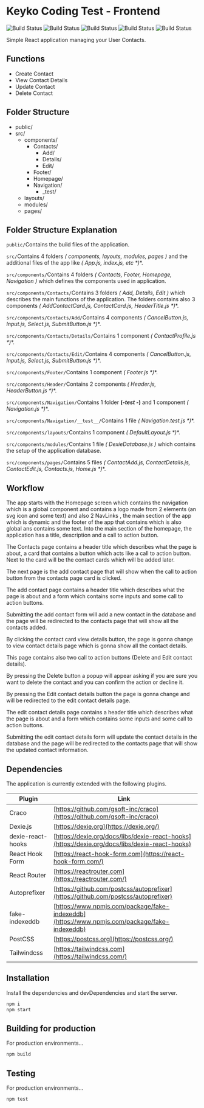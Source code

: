 # Keyko Coding Test - Frontend

![Build Status](https://img.shields.io/badge/JavaScript-323330?style=for-the-badge&logo=javascript&logoColor=F7DF1E) ![Build Status](https://img.shields.io/badge/React-20232A?style=for-the-badge&logo=react&logoColor=61DAFB) ![Build Status](https://img.shields.io/badge/React_Router-CA4245?style=for-the-badge&logo=react-router&logoColor=white) ![Build Status](https://img.shields.io/badge/Tailwind_CSS-38B2AC?style=for-the-badge&logo=tailwind-css&logoColor=white) ![Build Status](https://img.shields.io/badge/Dexie.js-tomato?style=for-the-badge&logo=dexie&logoColor=white) 

Simple React application managing your User Contacts.

## Functions

- Create Contact
- View Contact Details
- Update Contact
- Delete Contact

## Folder Structure

+ public/
+ src/
    + components/
        + Contacts/
            + Add/
            + Details/
            + Edit/
        + Footer/
        + Homepage/
        + Navigation/
            + _test/
    + layouts/
    + modules/
    + pages/

## Folder Structure Explanation

`public/`Contains the build files of the application.

`src/`Contains 4 folders **(* components, layouts, modules, pages *)** and the additional files of the app like **(* App.js, index.js, etc *)**.

`src/components/`Contains 4 folders **(* Contacts, Footer, Homepage, Navigation *)** which defines the components used in application.

`src/components/Contacts/`Contains 3 folders **(* Add, Details, Edit *)** which describes the main functions of the application. The folders contains also 3 components **(* AddContactCard.js, ContactCard.js, HeaderTitle.js *)**.

`src/components/Contacts/Add/`Contains 4 components **(* CancelButton.js, Input.js, Select.js, SubmitButton.js *)**.

`src/components/Contacts/Details/`Contains 1 component **(* ContactProfile.js *)**.

`src/components/Contacts/Edit/`Contains 4 components **(* CancelButton.js, Input.js, Select.js, SubmitButton.js *)**.

`src/components/Footer/`Contains 1 component **(* Footer.js *)**.

`src/components/Header/`Contains 2 components **(* Header.js, HeaderButton.js *)**.

`src/components/Navigation/`Contains 1 folder **(*-test -*)** and 1 component **(* Navigation.js *)**.

`src/components/Navigation/__test__/`Contains 1 file **(* Navigation.test.js *)**.

`src/components/layouts/`Contains 1 component **(* DefaultLayout.js *)**.

`src/components/modules/`Contains 1 file **(* DexieDatabase.js *)** which contains the setup of the application database.

`src/components/pages/`Contains 5 files **(* ContactAdd.js, ContactDetails.js, ContactEdit.js, Contacts.js, Home.js *)**.

## Workflow
The app starts with the Homepage screen which contains the navigation which is a global component and contains a logo made from 2 elements (an svg icon and some text) and also 2 NavLinks , the main section of the app which is dynamic and the footer of the app that contains which is also global ans contains some text.
Into the main section of the homepage, the application has a title, description and a call to action button.

The Contacts page contains a header title which describes what the page is about, a card that contains a button which acts like a call to action button. Next to the card will be the contact cards which will be added later.

The next page is the add contact page that will show when the call to action button from the contacts page card is clicked.

The add contact page contains a header title which describes what the page is about and a form which contains some inputs and some call to action buttons.

Submitting the add contact form will add a new contact in the database and the page will be redirected to the contacts page that will show all the contacts added.

By clicking the contact card view details button, the page is gonna change to view contact details page which is gonna show all the contact details.

This page contains also two call to action buttons (Delete and Edit contact details).

By pressing the Delete button a popup will appear asking if you are sure you want to delete the contact and you can confirm the action or decline it.

By pressing the Edit contact details button the page is gonna change and will be redirected to the edit contact details page.

The edit contact details page contains a header title which describes what the page is about and a form which contains some inputs and some call to action buttons.

Submitting the edit contact details form will update the contact details in the database and the page will be redirected to the contacts page that will show the updated contact information.

## Dependencies

The application is currently extended with the following plugins.

| Plugin | Link |
| ------ | ------ |
| Craco | [https://github.com/gsoft-inc/craco](https://github.com/gsoft-inc/craco) |
| Dexie.js | [https://dexie.org](https://dexie.org/) |
| dexie-react-hooks | [https://dexie.org/docs/libs/dexie-react-hooks](https://dexie.org/docs/libs/dexie-react-hooks) |
| React Hook Form | [https://react-hook-form.com](https://react-hook-form.com/) |
| React Router | [https://reactrouter.com](https://reactrouter.com/) |
| Autoprefixer | [https://github.com/postcss/autoprefixer](https://github.com/postcss/autoprefixer) |
| fake-indexeddb| [https://www.npmjs.com/package/fake-indexeddb](https://www.npmjs.com/package/fake-indexeddb) |
| PostCSS | [https://postcss.org](https://postcss.org/) |
| Tailwindcss | [https://tailwindcss.com](https://tailwindcss.com/) |

## Installation

Install the dependencies and devDependencies and start the server.

```sh
npm i
npm start
```
## Building for production

For production environments...

```sh
npm build
```

## Testing

For production environments...

```sh
npm test
```